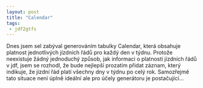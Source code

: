 ```yaml
---
layout: post
title: "Calendar"
tags:
 - jdf2gtfs
---
```

Dnes jsem sel zabýval generováním tabulky Calendar, která obsahuje platnost jednotlivých jízdních řádů pro každý den v týdnu. Protože neexistuje žádný jednoduchý způsob, jak informaci o platnosti jízdních řádů v jdf, jsem se rozhodl, že bude nejlepší prozatím přidat záznam, který indikuje, že jízdní řád platí všechny dny v týdnu po celý rok. Samozřejmě tato situace není úplně ideální ale pro účely generátoru je postačující...
